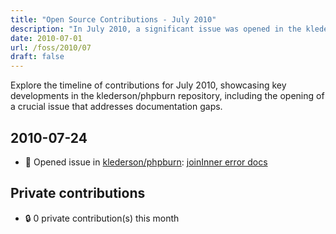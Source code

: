 ```yaml
---
title: "Open Source Contributions - July 2010"
description: "In July 2010, a significant issue was opened in the klederson/phpburn repository, highlighting documentation needs for the joinInner function."
date: 2010-07-01
url: /foss/2010/07
draft: false
---
```


Explore the timeline of contributions for July 2010, showcasing key developments in the klederson/phpburn repository, including the opening of a crucial issue that addresses documentation gaps.

## 2010-07-24

- 🐛 Opened issue in [klederson/phpburn](https://github.com/klederson/phpburn): [joinInner error docs](https://github.com/klederson/phpburn/issues/1)

## Private contributions

- 🔒 0 private contribution(s) this month

